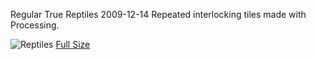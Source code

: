 Regular
True
Reptiles
2009-12-14
Repeated interlocking tiles made with Processing.

![Reptiles](/images/reptiles/reptiles-small.png)
[Full Size](/images/reptiles/reptiles.png)
